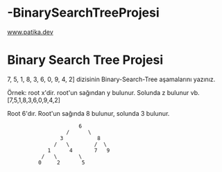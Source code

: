 # -BinarySearchTreeProjesi
www.patika.dev
# Binary Search Tree Projesi
7, 5, 1, 8, 3, 6, 0, 9, 4, 2] dizisinin Binary-Search-Tree aşamalarını yazınız.

Örnek: root x'dir. root'un sağından y bulunur. Solunda z bulunur vb.
[7,5,1,8,3,6,0,9,4,2]

Root 6'dır. Root'un sağında 8 bulunur, solunda 3 bulunur.

     
                           6
                       /      \
                     3           8
                   /   \        /  \
                 1      4       7   9
               /   \       \ 
              0     2       5
